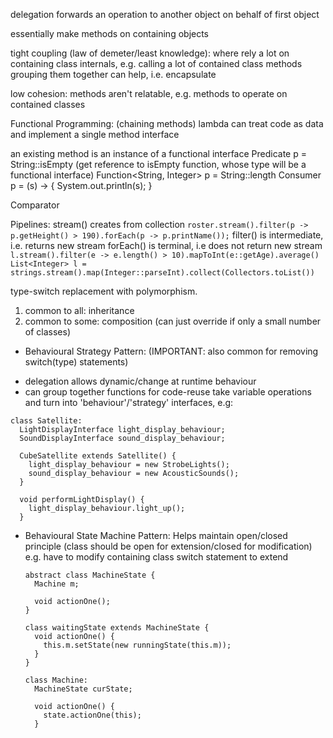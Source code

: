 <!-- SPDX-License-Identifier: zlib-acknowledgement -->

delegation forwards an operation to another object on behalf of first object

essentially make methods on containing objects

tight coupling (law of demeter/least knowledge):
where rely a lot on containing class internals, 
e.g. calling a lot of contained class methods
grouping them together can help, i.e. encapsulate

low cohesion:
methods aren't relatable,
e.g. methods to operate on contained classes 

Functional Programming: (chaining methods)
lambda can treat code as data and implement a single method interface

an existing method is an instance of a functional interface
Predicate<String> p = String::isEmpty (get reference to isEmpty function, whose type will be a functional interface)
Function<String, Integer> p = String::length
Consumer<String> p = (s) -> { System.out.println(s); }

Comparator<Object> 

Pipelines:
stream() creates from collection
`roster.stream().filter(p -> p.getHeight() > 190).forEach(p -> p.printName());`
filter() is intermediate, i.e. returns new stream
forEach() is terminal, i.e does not return new stream
`l.stream().filter(e -> e.length() > 10).mapToInt(e::getAge).average()`
`List<Integer> l = strings.stream().map(Integer::parseInt).collect(Collectors.toList())`

type-switch replacement with polymorphism.

1. common to all: inheritance
2. common to some: composition (can just override if only a small number of classes)
  - Behavioural Strategy Pattern:
  (IMPORTANT: also common for removing switch(type) statements)
  * delegation allows dynamic/change at runtime behaviour
  * can group together functions for code-reuse
  take variable operations and turn into 'behaviour'/'strategy' interfaces, e.g:
  ```
  class Satellite:
    LightDisplayInterface light_display_behaviour;
    SoundDisplayInterface sound_display_behaviour;
    
    CubeSatellite extends Satellite() {
      light_display_behaviour = new StrobeLights(); 
      sound_display_behaviour = new AcousticSounds(); 
    }

    void performLightDisplay() {
      light_display_behaviour.light_up();
    }
  ```

- Behavioural State Machine Pattern:
Helps maintain open/closed principle (class should be open for extension/closed for modification)
e.g. have to modify containing class switch statement to extend
  ```
  abstract class MachineState {
    Machine m;

    void actionOne();
  }

  class waitingState extends MachineState {
    void actionOne() {
      this.m.setState(new runningState(this.m));
    }
  }

  class Machine:
    MachineState curState;

    void actionOne() {
      state.actionOne(this);
    }
  ```
